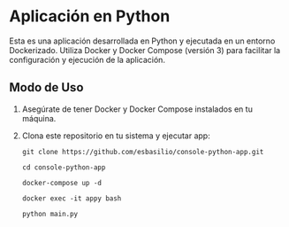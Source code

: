 # Aplicación en Python

Esta es una aplicación desarrollada en Python y ejecutada en un entorno Dockerizado. Utiliza Docker y Docker Compose (versión 3) para facilitar la configuración y ejecución de la aplicación.

## Modo de Uso

1. Asegúrate de tener Docker y Docker Compose instalados en tu máquina.

2. Clona este repositorio en tu sistema y ejecutar app:

   ```shell
   git clone https://github.com/esbasilio/console-python-app.git

   cd console-python-app

   docker-compose up -d

   docker exec -it appy bash

   python main.py

